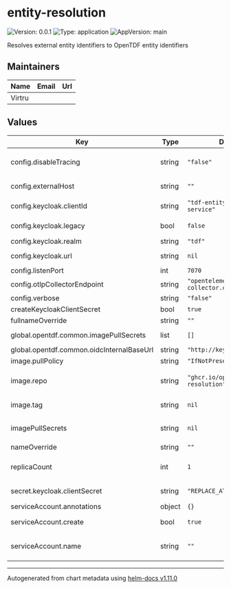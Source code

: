 # entity-resolution

![Version: 0.0.1](https://img.shields.io/badge/Version-0.0.1-informational?style=flat-square) ![Type: application](https://img.shields.io/badge/Type-application-informational?style=flat-square) ![AppVersion: main](https://img.shields.io/badge/AppVersion-main-informational?style=flat-square)

Resolves external entity identifiers to OpenTDF entity identifiers

## Maintainers

| Name | Email | Url |
| ---- | ------ | --- |
| Virtru |  |  |

## Values

| Key | Type | Default | Description |
|-----|------|---------|-------------|
| config.disableTracing | string | `"false"` | Disable emitting OpenTelemetry traces (avoids junk timeouts if environment has no OT collector) |
| config.externalHost | string | `""` | External endpoint the server will be accessed from (used for OpenAPI endpoint serving) |
| config.keycloak.clientId | string | `"tdf-entity-resolution-service"` | OIDC Client ID used by Entity Resolution Service |
| config.keycloak.legacy | bool | `false` | Using a legacy keycloak version. See https://github.com/Nerzal/gocloak/issues/346 |
| config.keycloak.realm | string | `"tdf"` | Keycloak Realm used for integration |
| config.keycloak.url | string | `nil` | Override for `global.opentdf.common.oidcInternalBaseUrl` |
| config.listenPort | int | `7070` | Port the server will listen on |
| config.otlpCollectorEndpoint | string | `"opentelemetry-collector.otel.svc:4317"` | Open telemetry collector endpoint |
| config.verbose | string | `"false"` | Enable verbose logging |
| createKeycloakClientSecret | bool | `true` | Create a secret for the ERS clientSecret |
| fullnameOverride | string | `""` | Optionally override the fully qualified name |
| global.opentdf.common.imagePullSecrets | list | `[]` | JSON passed to the deployment's `template.spec.imagePullSecrets` |
| global.opentdf.common.oidcInternalBaseUrl | string | `"http://keycloak-http"` | Base internal url of OIDC provider |
| image.pullPolicy | string | `"IfNotPresent"` | The container's `imagePullPolicy` |
| image.repo | string | `"ghcr.io/opentdf/entity-resolution"` | The image selector, also called the 'image name' in k8s documentation and 'image repository' in docker's guides. |
| image.tag | string | `nil` | `Chart.AppVersion` will be used for image tag, override here if needed |
| imagePullSecrets | string | `nil` | JSON passed to the deployment's `template.spec.imagePullSecrets`. Overrides `global.opentdf.common.imagePullSecrets` |
| nameOverride | string | `""` | Optionally override the name |
| replicaCount | int | `1` | Sets the default number of pod replicas in the deployment. Ignored if `autoscaling.enabled` == true |
| secret.keycloak.clientSecret | string | `"REPLACE_AT_INSTALL_TIME"` | OIDC Client Secret used by Entity Resolution Service |
| serviceAccount.annotations | object | `{}` | Annotations to add to the service account |
| serviceAccount.create | bool | `true` | Specifies whether a service account should be created |
| serviceAccount.name | string | `""` | The name of the service account to use. If not set and create is true, a name is generated using the fullname template |

----------------------------------------------
Autogenerated from chart metadata using [helm-docs v1.11.0](https://github.com/norwoodj/helm-docs/releases/v1.11.0)
